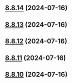 ## [8.8.14](https://github.com/msobiecki/eslint-config/compare/v8.8.13...v8.8.14) (2024-07-16)



## [8.8.13](https://github.com/msobiecki/eslint-config/compare/v8.8.12...v8.8.13) (2024-07-16)



## [8.8.12](https://github.com/msobiecki/eslint-config/compare/v8.8.11...v8.8.12) (2024-07-16)



## [8.8.11](https://github.com/msobiecki/eslint-config/compare/v8.8.10...v8.8.11) (2024-07-16)



## [8.8.10](https://github.com/msobiecki/eslint-config/compare/v8.8.9...v8.8.10) (2024-07-16)



